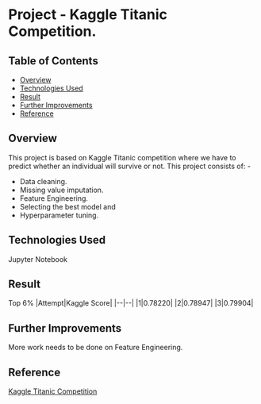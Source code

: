 # Project - Kaggle Titanic Competition.

## Table of Contents
- [Overview](#Overview)
- [Technologies Used](#Technologies-Used)
- [Result](#Result)
- [Further Improvements](#Further-Improvements)
- [Reference](#Reference)

## Overview
This project is based on Kaggle Titanic competition where we have to predict whether an individual will survive or not. This project consists of: -
- Data cleaning.
- Missing value imputation.
- Feature Engineering.
- Selecting the best model and
- Hyperparameter tuning.

## Technologies Used
Jupyter Notebook

## Result
Top 6%
|Attempt|Kaggle Score|
|--|--|
|1|0.78220|
|2|0.78947|
|3|0.79904|

## Further Improvements
More work needs to be done on Feature Engineering.

## Reference
[Kaggle Titanic Competition](https://www.kaggle.com/c/titanic)
